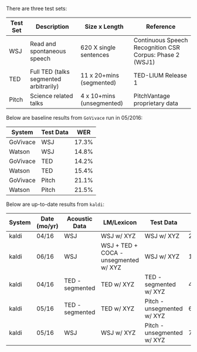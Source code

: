 There are three test sets:

Test Set | Description | Size x Length | Reference
---|---|---|---
WSJ | Read and spontaneous speech |  620 X single sentences | Continuous Speech Recognition CSR Corpus: Phase 2 (WSJ1)
TED | Full TED (talks segmented arbitrarily) | 11 x 20+mins (segmented) | TED-LIUM Release 1
Pitch | Science related talks | 4 x 10+mins (unsegmented) | PitchVantage proprietary data

Below are baseline results from `GoVivace` run in 05/2016:

System | Test Data | WER
|---|---|---
GoVivace | WSJ | 17.3%
Watson | WSJ | 14.8%
GoVivace | TED | 14.2%
Watson | TED | 15.4%
GoVivace | Pitch | 21.1%
Watson | Pitch | 21.5%


Below are up-to-date results from `kaldi`:

System | Date (mo/yr) | Acoustic Data | LM/Lexicon | Test Data | WER
---|---|---|---|---|---
kaldi | 04/16 | WSJ | WSJ w/ XYZ | WSJ w/ XYZ | 20.02%
kaldi | 06/16 | WSJ | WSJ + TED + COCA - unsegmented w/ XYZ | WSJ w/ XYZ | 17.08%
kaldi | 04/16 | TED - segmented | TED w/ XYZ | TED - segmented w/ XYZ | 41.46%
kaldi | 05/16 | TED - segmented | TED w/ XYZ | Pitch - unsegmented w/ XYZ | 63.3%
kaldi | 05/16 | WSJ | WSJ w/ XYZ | Pitch - unsegmented w/ XYZ | 75.9%